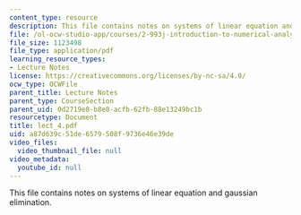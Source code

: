 ```yaml
---
content_type: resource
description: This file contains notes on systems of linear equation and gaussian elimination.
file: /ol-ocw-studio-app/courses/2-993j-introduction-to-numerical-analysis-for-engineering-13-002j-spring-2005/a87d639c51de6579508f9736e46e39de_lect_4.pdf
file_size: 1123498
file_type: application/pdf
learning_resource_types:
- Lecture Notes
license: https://creativecommons.org/licenses/by-nc-sa/4.0/
ocw_type: OCWFile
parent_title: Lecture Notes
parent_type: CourseSection
parent_uid: 0d2719e8-b8e8-acfb-62fb-88e13249bc1b
resourcetype: Document
title: lect_4.pdf
uid: a87d639c-51de-6579-508f-9736e46e39de
video_files:
  video_thumbnail_file: null
video_metadata:
  youtube_id: null
---
```

This file contains notes on systems of linear equation and gaussian elimination.